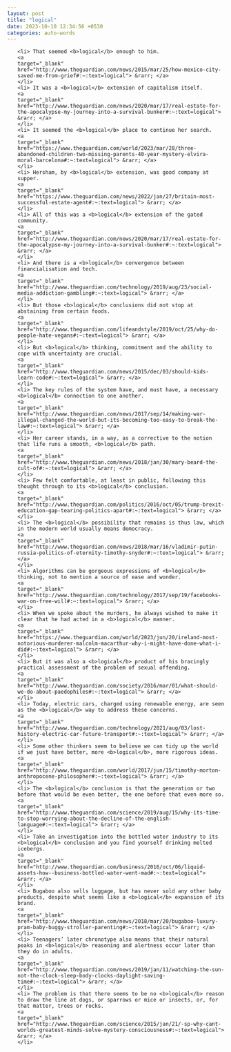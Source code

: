 ```yaml
---
layout: post
title: "logical"
date: 2023-10-10 12:34:56 +0530
categories: auto-words
---
```

<ol>

    <li> That seemed <b>logical</b> enough to him.
    <a 
    target="_blank" 
    href="http://www.theguardian.com/news/2015/mar/25/how-mexico-city-saved-me-from-grief#:~:text=logical"> &rarr; </a>
    </li>
    <li> It was a <b>logical</b> extension of capitalism itself.
    <a 
    target="_blank" 
    href="http://www.theguardian.com/news/2020/mar/17/real-estate-for-the-apocalypse-my-journey-into-a-survival-bunker#:~:text=logical"> &rarr; </a>
    </li>
    <li> It seemed the <b>logical</b> place to continue her search.
    <a 
    target="_blank" 
    href="https://www.theguardian.com/world/2023/mar/28/three-abandoned-children-two-missing-parents-40-year-mystery-elvira-moral-barcelona#:~:text=logical"> &rarr; </a>
    </li>
    <li> Hersham, by <b>logical</b> extension, was good company at supper.
    <a 
    target="_blank" 
    href="https://www.theguardian.com/news/2022/jan/27/britain-most-successful-estate-agent#:~:text=logical"> &rarr; </a>
    </li>
    <li> All of this was a <b>logical</b> extension of the gated community.
    <a 
    target="_blank" 
    href="http://www.theguardian.com/news/2020/mar/17/real-estate-for-the-apocalypse-my-journey-into-a-survival-bunker#:~:text=logical"> &rarr; </a>
    </li>
    <li> And there is a <b>logical</b> convergence between financialisation and tech.
    <a 
    target="_blank" 
    href="http://www.theguardian.com/technology/2019/aug/23/social-media-addiction-gambling#:~:text=logical"> &rarr; </a>
    </li>
    <li> But those <b>logical</b> conclusions did not stop at abstaining from certain foods.
    <a 
    target="_blank" 
    href="http://www.theguardian.com/lifeandstyle/2019/oct/25/why-do-people-hate-vegans#:~:text=logical"> &rarr; </a>
    </li>
    <li> But <b>logical</b> thinking, commitment and the ability to cope with uncertainty are crucial.
    <a 
    target="_blank" 
    href="http://www.theguardian.com/news/2015/dec/03/should-kids-learn-code#:~:text=logical"> &rarr; </a>
    </li>
    <li> The key rules of the system have, and must have, a necessary <b>logical</b> connection to one another.
    <a 
    target="_blank" 
    href="http://www.theguardian.com/news/2017/sep/14/making-war-illegal-changed-the-world-but-its-becoming-too-easy-to-break-the-law#:~:text=logical"> &rarr; </a>
    </li>
    <li> Her career stands, in a way, as a corrective to the notion that life runs a smooth, <b>logical</b> path.
    <a 
    target="_blank" 
    href="http://www.theguardian.com/news/2018/jan/30/mary-beard-the-cult-of#:~:text=logical"> &rarr; </a>
    </li>
    <li> Few felt comfortable, at least in public, following this thought through to its <b>logical</b> conclusion.
    <a 
    target="_blank" 
    href="http://www.theguardian.com/politics/2016/oct/05/trump-brexit-education-gap-tearing-politics-apart#:~:text=logical"> &rarr; </a>
    </li>
    <li> The <b>logical</b> possibility that remains is thus law, which in the modern world usually means democracy.
    <a 
    target="_blank" 
    href="http://www.theguardian.com/news/2018/mar/16/vladimir-putin-russia-politics-of-eternity-timothy-snyder#:~:text=logical"> &rarr; </a>
    </li>
    <li> Algorithms can be gorgeous expressions of <b>logical</b> thinking, not to mention a source of ease and wonder.
    <a 
    target="_blank" 
    href="http://www.theguardian.com/technology/2017/sep/19/facebooks-war-on-free-will#:~:text=logical"> &rarr; </a>
    </li>
    <li> When we spoke about the murders, he always wished to make it clear that he had acted in a <b>logical</b> manner.
    <a 
    target="_blank" 
    href="https://www.theguardian.com/world/2023/jun/20/ireland-most-notorious-murderer-malcolm-macarthur-why-i-might-have-done-what-i-did#:~:text=logical"> &rarr; </a>
    </li>
    <li> But it was also a <b>logical</b> product of his bracingly practical assessment of the problem of sexual offending.
    <a 
    target="_blank" 
    href="http://www.theguardian.com/society/2016/mar/01/what-should-we-do-about-paedophiles#:~:text=logical"> &rarr; </a>
    </li>
    <li> Today, electric cars, charged using renewable energy, are seen as the <b>logical</b> way to address these concerns.
    <a 
    target="_blank" 
    href="http://www.theguardian.com/technology/2021/aug/03/lost-history-electric-car-future-transport#:~:text=logical"> &rarr; </a>
    </li>
    <li> Some other thinkers seem to believe we can tidy up the world if we just have better, more <b>logical</b>, more rigorous ideas.
    <a 
    target="_blank" 
    href="http://www.theguardian.com/world/2017/jun/15/timothy-morton-anthropocene-philosopher#:~:text=logical"> &rarr; </a>
    </li>
    <li> The <b>logical</b> conclusion is that the generation or two before that would be even better, the one before that even more so.
    <a 
    target="_blank" 
    href="http://www.theguardian.com/science/2019/aug/15/why-its-time-to-stop-worrying-about-the-decline-of-the-english-language#:~:text=logical"> &rarr; </a>
    </li>
    <li> Take an investigation into the bottled water industry to its <b>logical</b> conclusion and you find yourself drinking melted icebergs.
    <a 
    target="_blank" 
    href="http://www.theguardian.com/business/2016/oct/06/liquid-assets-how--business-bottled-water-went-mad#:~:text=logical"> &rarr; </a>
    </li>
    <li> Bugaboo also sells luggage, but has never sold any other baby products, despite what seems like a <b>logical</b> expansion of its brand.
    <a 
    target="_blank" 
    href="http://www.theguardian.com/news/2018/mar/20/bugaboo-luxury-pram-baby-buggy-stroller-parenting#:~:text=logical"> &rarr; </a>
    </li>
    <li> Teenagers’ later chronotype also means that their natural peaks in <b>logical</b> reasoning and alertness occur later than they do in adults.
    <a 
    target="_blank" 
    href="http://www.theguardian.com/news/2019/jan/11/watching-the-sun-not-the-clock-sleep-body-clocks-daylight-saving-time#:~:text=logical"> &rarr; </a>
    </li>
    <li> The problem is that there seems to be no <b>logical</b> reason to draw the line at dogs, or sparrows or mice or insects, or, for that matter, trees or rocks.
    <a 
    target="_blank" 
    href="http://www.theguardian.com/science/2015/jan/21/-sp-why-cant-worlds-greatest-minds-solve-mystery-consciousness#:~:text=logical"> &rarr; </a>
    </li>